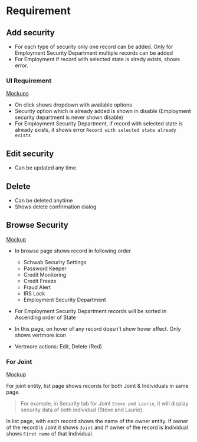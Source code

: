 # Requirement

## Add security

- For each type of security only one record can be added. Only for Employment Security Department multiple records can be added
- For Employment if record with selected state is alredy exists, shows error.

### UI Requirement

[Mockups](https://gallery.io/projects/MCHbtQVoQ2HCZfBS-vT-eRyP/files/MCEJu8Y2hyDScfIVUJ9oFuseKqumEpFAbNA)

- On click shows dropdown with available options
- Security option which is already added is shown in disable (Employment security department is never shown disable)
- For Employment Security Department, if record with selected state is already exists, it shows error `Record with selected state already exists`

## Edit security

- Can be updated any time

## Delete

- Can be deleted anytime
- Shows delete confirmation dialog

## Browse Security

[Mockup](https://gallery.io/projects/MCHbtQVoQ2HCZfBS-vT-eRyP/files/MCEJu8Y2hyDScQUKjTkI3fu_r7NX3ezmF9s)

- In browse page shows record in following order
  - Schwab Security Settings
  - Password Keeper
  - Credit Monitoring
  - Credit Freeze
  - Fraud Alert
  - IRS Lock
  - Employment Security Department
  
- For Employment Security Department records will be sorted in Ascending order of State
- In this page, on hover of any record doesn't show hover effect. Only shows vertmore icon
- Vertmore actions: Edit, Delete (Red)

### For Joint

[Mockup](https://gallery.io/projects/MCHbtQVoQ2HCZfBS-vT-eRyP/files/MCEJu8Y2hyDScWZII774Qp6ju3A0qDd-OQA)

For joint entity, list page shows records for both Joint & Individuals in same page. 

> For example, in Security tab for Joint `Steve and Laurie`, it will display security data of both individual (Steve and Laurie).

In list page, with each record shows the name of the owner entity. If owner of the record is Joint it shows `Joint` and if owner of the record is Individual shows `First name` of that Individual.


